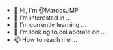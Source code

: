 - 👋 Hi, I’m @MarcosJMP
- 👀 I’m interested in ...
- 🌱 I’m currently learning ...
- 💞️ I’m looking to collaborate on ...
- 📫 How to reach me ...

<!---
MarcosJMP/MarcosJMP is a ✨ special ✨ repository because its `README.md` (this file) appears on your GitHub profile.
You can click the Preview link to take a look at your changes.
--->
